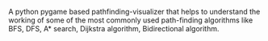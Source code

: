 A python pygame based pathfinding-visualizer that helps to understand the working of some of the most commonly used path-finding algorithms like BFS, DFS, A* search, Dijkstra algorithm, Bidirectional algorithm. 
